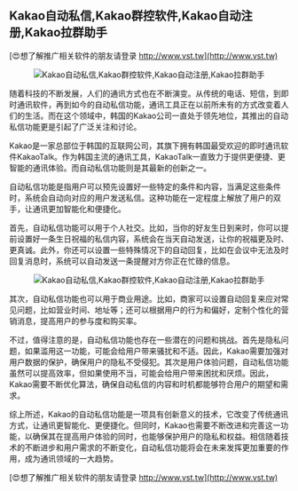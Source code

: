 ## **Kakao自动私信,Kakao群控软件,Kakao自动注册,Kakao拉群助手**

[😍想了解推广相关软件的朋友请登录 http://www.vst.tw](http://www.vst.tw)

 <center><img src="https://vst.tw/MP4/tuiguang/png/5.png" alt="Kakao自动私信,Kakao群控软件,Kakao自动注册,Kakao拉群助手"></center>

随着科技的不断发展，人们的通讯方式也在不断演变。从传统的电话、短信，到即时通讯软件，再到如今的自动私信功能，通讯工具正在以前所未有的方式改变着人们的生活。而在这个领域中，韩国的Kakao公司一直处于领先地位，其推出的自动私信功能更是引起了广泛关注和讨论。

Kakao是一家总部位于韩国的互联网公司，其旗下拥有韩国最受欢迎的即时通讯软件KakaoTalk。作为韩国主流的通讯工具，KakaoTalk一直致力于提供更便捷、更智能的通讯体验。而自动私信功能则是其最新的创新之一。

自动私信功能是指用户可以预先设置好一些特定的条件和内容，当满足这些条件时，系统会自动向对应的用户发送私信。这种功能在一定程度上解放了用户的双手，让通讯更加智能化和便捷化。

首先，自动私信功能可以用于个人社交。比如，当你的好友生日到来时，你可以提前设置好一条生日祝福的私信内容，系统会在当天自动发送，让你的祝福更及时、更真诚。此外，你还可以设置一些特殊情况下的自动回复，比如在会议中无法及时回复消息时，系统可以自动发送一条提醒对方你正在忙碌的信息。

 <center><img src="https://vst.tw/MP4/tuiguang/png/2.png" alt="Kakao自动私信,Kakao群控软件,Kakao自动注册,Kakao拉群助手"></center>

其次，自动私信功能也可以用于商业用途。比如，商家可以设置自动回复来应对常见问题，比如营业时间、地址等；还可以根据用户的行为和偏好，定制个性化的营销消息，提高用户的参与度和购买率。

不过，值得注意的是，自动私信功能也存在一些潜在的问题和挑战。首先是隐私问题，如果滥用这一功能，可能会给用户带来骚扰和不适。因此，Kakao需要加强对用户数据的保护，确保用户的隐私不受侵犯。其次是用户体验问题，自动私信功能虽然可以提高效率，但如果使用不当，可能会给用户带来困扰和厌烦。因此，Kakao需要不断优化算法，确保自动私信的内容和时机都能够符合用户的期望和需求。

综上所述，Kakao的自动私信功能是一项具有创新意义的技术，它改变了传统通讯方式，让通讯更智能化、更便捷化。但同时，Kakao也需要不断改进和完善这一功能，以确保其在提高用户体验的同时，也能够保护用户的隐私和权益。相信随着技术的不断进步和用户需求的不断变化，自动私信功能将会在未来发挥更加重要的作用，成为通讯领域的一大趋势。

[😍想了解推广相关软件的朋友请登录 http://www.vst.tw](http://www.vst.tw)



